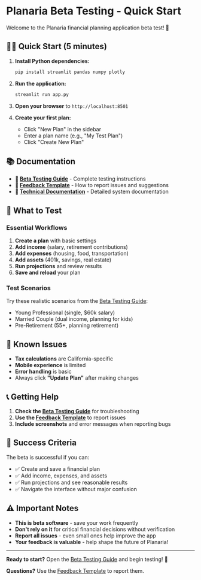 # Planaria Beta Testing - Quick Start

Welcome to the Planaria financial planning application beta test! 🚀

## 🏃‍♂️ Quick Start (5 minutes)

1. **Install Python dependencies:**
   ```bash
   pip install streamlit pandas numpy plotly
   ```

2. **Run the application:**
   ```bash
   streamlit run app.py
   ```

3. **Open your browser** to `http://localhost:8501`

4. **Create your first plan:**
   - Click "New Plan" in the sidebar
   - Enter a plan name (e.g., "My Test Plan")
   - Click "Create New Plan"

## 📚 Documentation

- **📖 [Beta Testing Guide](docs/beta_testing_guide.md)** - Complete testing instructions
- **📝 [Feedback Template](docs/beta_feedback_template.md)** - How to report issues and suggestions
- **🔧 [Technical Documentation](docs/)** - Detailed system documentation

## 🎯 What to Test

### Essential Workflows
1. **Create a plan** with basic settings
2. **Add income** (salary, retirement contributions)
3. **Add expenses** (housing, food, transportation)
4. **Add assets** (401k, savings, real estate)
5. **Run projections** and review results
6. **Save and reload** your plan

### Test Scenarios
Try these realistic scenarios from the [Beta Testing Guide](docs/beta_testing_guide.md):
- Young Professional (single, $60k salary)
- Married Couple (dual income, planning for kids)
- Pre-Retirement (55+, planning retirement)

## 🐛 Known Issues

- **Tax calculations** are California-specific
- **Mobile experience** is limited
- **Error handling** is basic
- Always click **"Update Plan"** after making changes

## 📞 Getting Help

1. **Check the [Beta Testing Guide](docs/beta_testing_guide.md)** for troubleshooting
2. **Use the [Feedback Template](docs/beta_feedback_template.md)** to report issues
3. **Include screenshots** and error messages when reporting bugs

## 🎉 Success Criteria

The beta is successful if you can:
- ✅ Create and save a financial plan
- ✅ Add income, expenses, and assets
- ✅ Run projections and see reasonable results
- ✅ Navigate the interface without major confusion

## ⚠️ Important Notes

- **This is beta software** - save your work frequently
- **Don't rely on it** for critical financial decisions without verification
- **Report all issues** - even small ones help improve the app
- **Your feedback is valuable** - help shape the future of Planaria!

---

**Ready to start?** Open the [Beta Testing Guide](docs/beta_testing_guide.md) and begin testing! 🚀

**Questions?** Use the [Feedback Template](docs/beta_feedback_template.md) to report them.
